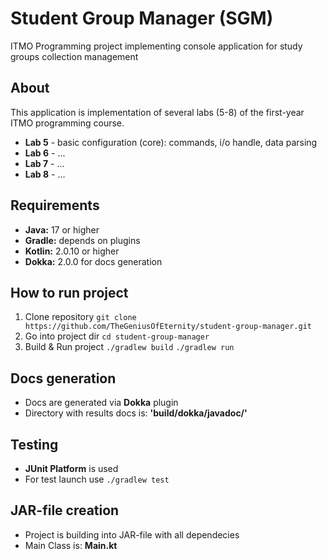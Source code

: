 # Student Group Manager (SGM)
ITMO Programming project implementing console application for study groups collection management

## About
This application is implementation of several labs (5-8) of the first-year ITMO programming course.
- **Lab 5** - basic configuration (core): commands, i/o handle, data parsing
- **Lab 6** - ...
- **Lab 7** - ...
- **Lab 8** - ...

## Requirements
- **Java:** 17 or higher
- **Gradle:** depends on plugins
- **Kotlin:** 2.0.10 or higher
- **Dokka:** 2.0.0 for docs generation

## How to run project
1. Clone repository
```git clone https://github.com/TheGeniusOfEternity/student-group-manager.git```
2. Go into project dir
```cd student-group-manager```
3. Build & Run project
```./gradlew build```
```./gradlew run```

## Docs generation
- Docs are generated via **Dokka** plugin
- Directory with results docs is: **'build/dokka/javadoc/'**

## Testing
- **JUnit Platform** is used
- For test launch use ```./gradlew test```

## JAR-file creation
- Project is building into JAR-file with all dependecies
- Main Class is: **Main.kt**
